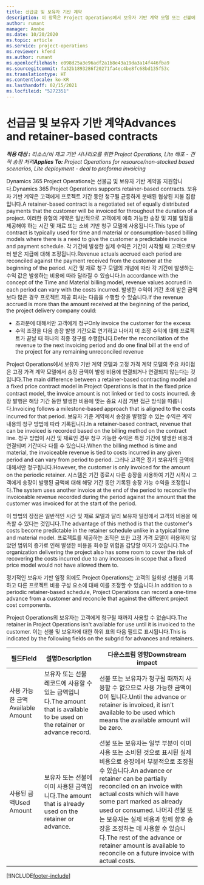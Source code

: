 ```yaml
---
title: 선급금 및 보유자 기반 계약
description: 이 항목은 Project Operations에서 보유자 기반 계약 모델 또는 선불에 대한 정보를 제공합니다.
author: rumant
manager: Annbe
ms.date: 10/20/2020
ms.topic: article
ms.service: project-operations
ms.reviewer: kfend
ms.author: rumant
ms.openlocfilehash: e098d25a3e96adf2a1b8e43a19da3a14f446fba9
ms.sourcegitcommit: fa32b1893286f20271fa4ec4be8fc68bd135f53c
ms.translationtype: HT
ms.contentlocale: ko-KR
ms.lasthandoff: 02/15/2021
ms.locfileid: "5272351"
---
```

# <a name="advances-and-retainer-based-contracts"></a><span data-ttu-id="68c81-103">선급금 및 보유자 기반 계약</span><span class="sxs-lookup"><span data-stu-id="68c81-103">Advances and retainer-based contracts</span></span>


<span data-ttu-id="68c81-104">_**적용 대상 :** 리소스/비 재고 기반 시나리오를 위한 Project Operations, Lite 배포 - 견적 송장 처리_</span><span class="sxs-lookup"><span data-stu-id="68c81-104">_**Applies To:** Project Operations for resource/non-stocked based scenarios, Lite deployment - deal to proforma invoicing_</span></span>

<span data-ttu-id="68c81-105">Dynamics 365 Project Operations는 선불금 및 보유자 기반 계약을 지원합니다.</span><span class="sxs-lookup"><span data-stu-id="68c81-105">Dynamics 365 Project Operations supports retainer-based contracts.</span></span> <span data-ttu-id="68c81-106">보유자 기반 계약은 고객에게 프로젝트 기간 동안 청구될 균등하게 분배된 협상된 지불 집합입니다.</span><span class="sxs-lookup"><span data-stu-id="68c81-106">A retainer-based contract is a negotiated set of equally distributed payments that the customer will be invoiced for throughout the duration of a project.</span></span> <span data-ttu-id="68c81-107">이러한 유형의 계약은 일반적으로 고객에게 예측 가능한 송장 및 지불 일정을 제공해야 하는 시간 및 재료 또는 소비 기반 청구 모델에 사용됩니다.</span><span class="sxs-lookup"><span data-stu-id="68c81-107">This type of contract is typically used for time and material or consumption-based billing models where there is a need to give the customer a predictable invoice and payment schedule.</span></span> <span data-ttu-id="68c81-108">각 기간에 발생한 실제 수익은 기간이 시작될 때 고객으로부터 받은 지급에 대해 조정됩니다.</span><span class="sxs-lookup"><span data-stu-id="68c81-108">Revenue actuals accrued each period are reconciled against the payment received from the customer at the beginning of the period.</span></span> <span data-ttu-id="68c81-109">시간 및 재료 청구 모델의 개념에 따라 각 기간에 발생하는 수익 값은 발생하는 비용에 따라 달라질 수 있습니다.</span><span class="sxs-lookup"><span data-stu-id="68c81-109">In accordance with the concept of the Time and Material billing model, revenue values accrued in each period can vary with the costs incurred.</span></span> <span data-ttu-id="68c81-110">발생한 수익이 기간 초에 받은 금액보다 많은 경우 프로젝트 제공 회사는 다음을 수행할 수 있습니다.</span><span class="sxs-lookup"><span data-stu-id="68c81-110">If the revenue accrued is more than the amount received at the beginning of the period, the project delivery company could:</span></span>

- <span data-ttu-id="68c81-111">초과분에 대해서만 고객에게 청구</span><span class="sxs-lookup"><span data-stu-id="68c81-111">Only invoice the customer for the excess</span></span> 
- <span data-ttu-id="68c81-112">수익 조정을 다음 송장 발행 기간으로 연기하고 나머지 미 조정 수익에 대해 프로젝트가 끝날 때 하나의 최종 청구를 수행합니다.</span><span class="sxs-lookup"><span data-stu-id="68c81-112">Defer the reconciliation of the revenue to the next invoicing period and do one final bill at the end of the project for any remaining unreconciled revenue</span></span>

<span data-ttu-id="68c81-113">Project Operations에서 보유자 기반 계약 모델과 고정 가격 계약 모델의 주요 차이점은 고정 가격 계약 모델에서 송장 금액이 발생 비용에 연결되거나 연결되지 않는다는 것입니다.</span><span class="sxs-lookup"><span data-stu-id="68c81-113">The main difference between a retainer-based contracting model and a fixed price contract model in Project Operations is that in the fixed price contract model, the invoice amount is not linked or tied to costs incurred.</span></span> <span data-ttu-id="68c81-114">송장 발행은 해당 기간 동안 발생한 비용에 맞는 중요 시점 기반 접근 방식을 따릅니다.</span><span class="sxs-lookup"><span data-stu-id="68c81-114">Invoicing follows a milestone-based approach that is aligned to the costs incurred for that period.</span></span> <span data-ttu-id="68c81-115">보유자 기준 계약에서 송장을 발행할 수 있는 수익은 계약 내용의 청구 방법에 따라 기록됩니다.</span><span class="sxs-lookup"><span data-stu-id="68c81-115">In a retainer-based contract, revenue that can be invoiced is recorded based on the billing method on the contract line.</span></span> <span data-ttu-id="68c81-116">청구 방법이 시간 및 재료인 경우 청구 가능한 수익은 특정 기간에 발생한 비용과 연결되며 기간마다 다를 수 있습니다.</span><span class="sxs-lookup"><span data-stu-id="68c81-116">When the billing method is time and material, the invoiceable revenue is tied to costs incurred in any given period and can vary from period to period.</span></span> <span data-ttu-id="68c81-117">그러나 고객은 정기 보유자의 금액에 대해서만 청구됩니다.</span><span class="sxs-lookup"><span data-stu-id="68c81-117">However, the customer is only invoiced for the amount on the periodic retainer.</span></span> <span data-ttu-id="68c81-118">시스템은 기간 종료시 다른 송장을 사용하여 기간 시작시 고객에게 송장이 발행된 금액에 대해 해당 기간 동안 기록된 송장 가능 수익을 조정합니다.</span><span class="sxs-lookup"><span data-stu-id="68c81-118">The system uses another invoice at the end of the period to reconcile the invoiceable revenue recorded during the period against the amount that the customer was invoiced for at the start of the period.</span></span>

<span data-ttu-id="68c81-119">이 방법의 장점은 일반적인 시간 및 재료 모델과 달리 보유자 일정에서 고객의 비용을 예측할 수 있다는 것입니다.</span><span class="sxs-lookup"><span data-stu-id="68c81-119">The advantage of this method is that the customer's costs become predictable in the retainer schedule unlike in a typical time and material model.</span></span> <span data-ttu-id="68c81-120">프로젝트를 제공하는 조직은 또한 고정 가격 모델이 허용하지 않았던 범위의 증가로 인해 발생한 비용을 회수할 위험을 감당할 여지가 있습니다.</span><span class="sxs-lookup"><span data-stu-id="68c81-120">The organization delivering the project also has some room to cover the risk of recovering the costs incurred due to any increases in scope that a fixed price model would not have allowed them to.</span></span>

<span data-ttu-id="68c81-121">정기적인 보유자 기반 일정 외에도 Project Operations는 고객의 일회성 선불을 기록하고 다른 프로젝트 비용 구성 요소에 대해 이를 조정할 수 있습니다.</span><span class="sxs-lookup"><span data-stu-id="68c81-121">In addition to a periodic retainer-based schedule, Project Operations can record a one-time advance from a customer and reconcile that against the different project cost components.</span></span>

<span data-ttu-id="68c81-122">Project Operations의 보유자는 고객에게 청구될 때까지 사용할 수 없습니다.</span><span class="sxs-lookup"><span data-stu-id="68c81-122">The retainer in Project Operations isn't available for use until it is invoiced to the customer.</span></span> <span data-ttu-id="68c81-123">이는 선불 및 보유자에 대한 하위 표의 다음 필드로 표시됩니다.</span><span class="sxs-lookup"><span data-stu-id="68c81-123">This is indicated by the following fields on the subgrid for advances and retainers.</span></span>

| <span data-ttu-id="68c81-124">필드</span><span class="sxs-lookup"><span data-stu-id="68c81-124">Field</span></span> | <span data-ttu-id="68c81-125">설명</span><span class="sxs-lookup"><span data-stu-id="68c81-125">Description</span></span> | <span data-ttu-id="68c81-126">다운스트림 영향</span><span class="sxs-lookup"><span data-stu-id="68c81-126">Downstream impact</span></span> |
| --- | --- | --- |
| <span data-ttu-id="68c81-127">사용 가능한 금액</span><span class="sxs-lookup"><span data-stu-id="68c81-127">Available Amount</span></span> | <span data-ttu-id="68c81-128">보유자 또는 선불 레코드에 사용할 수있는 금액입니다.</span><span class="sxs-lookup"><span data-stu-id="68c81-128">The amount that is available to be used on the retainer or advance record.</span></span> | <span data-ttu-id="68c81-129">선불 또는 보유자가 청구될 때까지 사용할 수 없으므로 사용 가능한 금액이 0이 됩니다.</span><span class="sxs-lookup"><span data-stu-id="68c81-129">Until the advance or retainer is invoiced, it isn't available to be used which means the available amount will be zero.</span></span> |
| <span data-ttu-id="68c81-130">사용된 금액</span><span class="sxs-lookup"><span data-stu-id="68c81-130">Used Amount</span></span> | <span data-ttu-id="68c81-131">보유자 또는 선불에 이미 사용된 금액입니다.</span><span class="sxs-lookup"><span data-stu-id="68c81-131">The amount that is already used on the retainer or advance.</span></span> | <span data-ttu-id="68c81-132">선불 또는 보유자는 일부 부분이 이미 사용 또는 소비된 것으로 표시된 실제 비용으로 송장에서 부분적으로 조정될 수 있습니다.</span><span class="sxs-lookup"><span data-stu-id="68c81-132">An advance or retainer can be partially reconciled on an invoice with actual costs which will have some part marked as already used or consumed.</span></span> <span data-ttu-id="68c81-133">나머지 선불 또는 보유자는 실제 비용과 함께 향후 송장을 조정하는 데 사용할 수 있습니다.</span><span class="sxs-lookup"><span data-stu-id="68c81-133">The rest of the advance or retainer amount is available to reconcile on a future invoice with actual costs.</span></span> |


[!INCLUDE[footer-include](../../includes/footer-banner.md)]